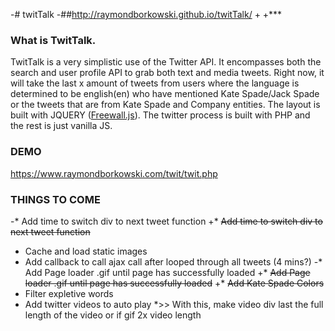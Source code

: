 -# twitTalk
 -##http://raymondborkowski.github.io/twitTalk/
 +
 +***
  ### What is TwitTalk.
  TwitTalk is a very simplistic use of the Twitter API. It encompasses both the search and user profile API to grab both text and media tweets. Right now, it will take the last x amount of tweets from users where the language is determined to be english(en) who have mentioned Kate Spade/Jack Spade or the tweets that are from Kate Spade and Company entities. The layout is built with JQUERY ([Freewall.js](http://vnjs.net/www/project/freewall/)). The twitter process is built with PHP and the rest is just vanilla JS.
  
  ### DEMO
  https://www.raymondborkowski.com/twit/twit.php
  
  ### THINGS TO COME
 -* Add time to switch div to next tweet function
 +* ~~Add time to switch div to next tweet function~~
  * Cache and load static images
  * Add callback to call ajax call after looped through all tweets (4 mins?)
 -* Add Page loader .gif until page has successfully loaded
 +* ~~Add Page loader .gif until page has successfully loaded~~
 +* ~~Add Kate Spade Colors~~
  * Filter expletive words
  * Add twitter videos to auto play
  *>>  With this, make video div last the full length of the video or if gif 2x video length
